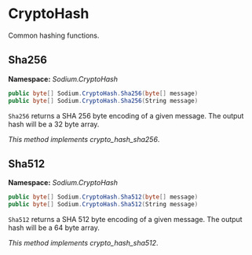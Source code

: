 # CryptoHash

Common hashing functions.

## Sha256

__Namespace:__ _Sodium.CryptoHash_

```C#
public byte[] Sodium.CryptoHash.Sha256(byte[] message)
public byte[] Sodium.CryptoHash.Sha256(String message)
```

`Sha256` returns a SHA 256 byte encoding of a given message. The output hash will be a 32 byte array.

_This method implements crypto_hash_sha256_.

## Sha512

__Namespace:__ _Sodium.CryptoHash_

```C#
public byte[] Sodium.CryptoHash.Sha512(byte[] message)
public byte[] Sodium.CryptoHash.Sha512(String message)
```

`Sha512` returns a SHA 512 byte encoding of a given message. The output hash will be a 64 byte array.

_This method implements crypto_hash_sha512_.